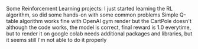 Some Reinforcement Learning projects:
I just started learning the RL algorithm, so did some hands-on with some common problems
Simple Q-table algorithm works fine with OpenAI gym render but the CartPole doesn't although the code works, the model is correct, final reward is 1.0 everytime, but to render it on google colab needs additional packages and libraries, but it seems still I'm not able to do it properly
